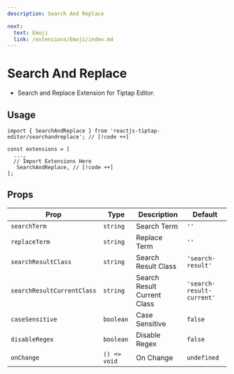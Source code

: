```yaml
---
description: Search And Replace

next:
  text: Emoji
  link: /extensions/Emoji/index.md
---
```


# Search And Replace

- Search and Replace Extension for Tiptap Editor.

## Usage

```tsx
import { SearchAndReplace } from 'reactjs-tiptap-editor/searchandreplace'; // [!code ++]

const extensions = [
  ...,
  // Import Extensions Here
   SearchAndReplace, // [!code ++]
];
```

## Props

| Prop | Type | Description | Default |
| --- | --- | --- | --- |
| `searchTerm` | `string` | Search Term | `''` |
| `replaceTerm` | `string` | Replace Term | `''` |
| `searchResultClass` | `string` | Search Result Class | `'search-result'` |
| `searchResultCurrentClass` | `string` | Search Result Current Class | `'search-result-current'` |
| `caseSensitive` | `boolean` | Case Sensitive | `false` |
| `disableRegex` | `boolean` | Disable Regex | `false` |
| `onChange` | `() => void` | On Change | `undefined` |
